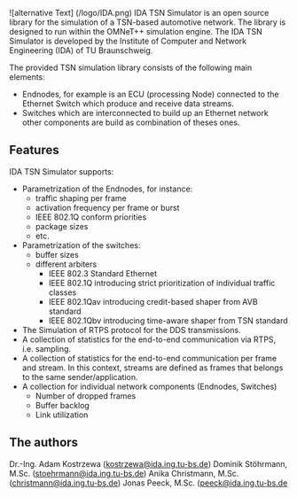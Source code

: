 ![alternative Text] (/logo/IDA.png)
IDA TSN Simulator is an open source library for the simulation of a TSN-based automotive network. The library is designed to run within the OMNeT++ simulation engine.  The IDA TSN Simulator is developed by the Institute of Computer and Network Engineering (IDA) of TU Braunschweig.

The provided TSN simulation library consists of the following main elements:
- Endnodes, for example is an ECU (processing Node) connected to the Ethernet Switch which produce and receive data streams.
- Switches which are interconnected to build up an Ethernet network other components are build as combination of theses ones.

Features
-------
IDA TSN Simulator supports:
- Parametrization of the Endnodes, for instance:
	- traffic shaping per frame
	- activation frequency per frame or burst
	- IEEE 802.1Q conform priorities
	- package sizes
	- etc.
- Parametrization of the switches:
	- buffer sizes
	- different arbiters
		- IEEE 802.3 Standard Ethernet
		- IEEE 802.1Q introducing strict prioritization of individual traffic classes
		- IEEE 802.1Qav introducing credit-based shaper from AVB standard
		- IEEE 802.1Qbv introducing time-aware shaper from TSN standard
- The Simulation of RTPS protocol for the DDS transmissions.
- A collection of statistics for the end-to-end communication via RTPS, i.e. sampling. 
- A collection of statistics for the end-to-end communication per frame and stream. In this context, streams are defined as frames that belongs to the same sender/application.
- A collection for individual network components (Endnodes, Switches)
	- Number of dropped frames
	- Buffer backlog
	- Link utilization

The authors
-----------
Dr.-Ing. Adam Kostrzewa (kostrzewa@ida.ing.tu-bs.de)
Dominik Stöhrmann, M.Sc. (stoehrmann@ida.ing.tu-bs.de)
Anika Christmann, M.Sc. (christmann@ida.ing.tu-bs.de)
Jonas Peeck, M.Sc. (peeck@ida.ing.tu-bs.de